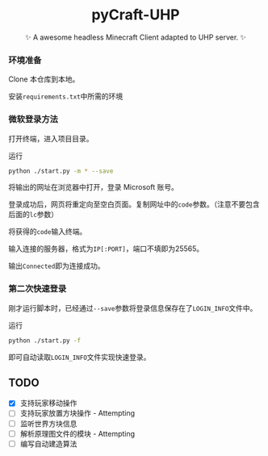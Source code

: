 <div align='center'>
    
  # pyCraft-UHP
  
  ✨ A awesome headless Minecraft Client adapted to UHP server. ✨
</div>

### 环境准备

Clone 本仓库到本地。

安装`requirements.txt`中所需的环境

### 微软登录方法

打开终端，进入项目目录。

运行

```bash
python ./start.py -m * --save
```

将输出的网址在浏览器中打开，登录 Microsoft 账号。

登录成功后，网页将重定向至空白页面。复制网址中的`code`参数。（注意不要包含后面的`lc`参数）

将获得的`code`输入终端。

输入连接的服务器，格式为`IP[:PORT]`，端口不填即为25565。

输出`Connected`即为连接成功。

### 第二次快速登录

刚才运行脚本时，已经通过`--save`参数将登录信息保存在了`LOGIN_INFO`文件中。

运行

```bash
python ./start.py -f
```

即可自动读取`LOGIN_INFO`文件实现快速登录。


## TODO

- [x] 支持玩家移动操作
- [ ] 支持玩家放置方块操作 - Attempting
- [ ] 监听世界方块信息
- [ ] 解析原理图文件的模块 - Attempting
- [ ] 编写自动建造算法
